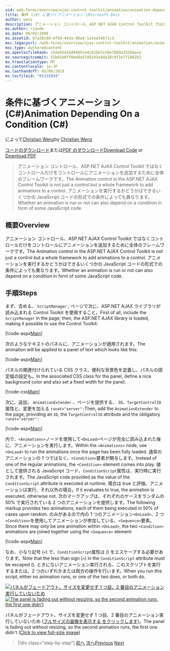 ```yaml
---
uid: web-forms/overview/ajax-control-toolkit/animation/animation-depending-on-a-condition-cs
title: 条件 (c#) に基づくアニメーション |Microsoft Docs
author: wenz
description: アニメーション コントロール、ASP.NET AJAX Control Toolkit ではなくコントロールだけをコントロールにアニメーションを追加するために全体のフレームワークです。 アニメーションがかどうか.
ms.author: riande
ms.date: 06/02/2008
ms.assetid: b7a28c0d-efb9-443a-80a4-1a5ee54671cd
msc.legacyurl: /web-forms/overview/ajax-control-toolkit/animation/animation-depending-on-a-condition-cs
msc.type: authoredcontent
ms.openlocfilehash: c5de6541b49495ce4cb1bb7c50e7089a35d50ace
ms.sourcegitcommit: 51b01b6ff8edde57d8243e4da28c9f1e7f1962b2
ms.translationtype: MT
ms.contentlocale: ja-JP
ms.lasthandoff: 05/06/2019
ms.locfileid: "65133934"
---
```

# <a name="animation-depending-on-a-condition-c"></a><span data-ttu-id="a2fb2-104">条件に基づくアニメーション (C#)</span><span class="sxs-lookup"><span data-stu-id="a2fb2-104">Animation Depending On a Condition (C#)</span></span>

<span data-ttu-id="a2fb2-105">によって[Christian Wenz](https://github.com/wenz)</span><span class="sxs-lookup"><span data-stu-id="a2fb2-105">by [Christian Wenz](https://github.com/wenz)</span></span>

<span data-ttu-id="a2fb2-106">[コードのダウンロード](http://download.microsoft.com/download/f/9/a/f9a26acd-8df4-4484-8a18-199e4598f411/Animation4.cs.zip)または[PDF のダウンロード](http://download.microsoft.com/download/6/7/1/6718d452-ff89-4d3f-a90e-c74ec2d636a3/animation4CS.pdf)</span><span class="sxs-lookup"><span data-stu-id="a2fb2-106">[Download Code](http://download.microsoft.com/download/f/9/a/f9a26acd-8df4-4484-8a18-199e4598f411/Animation4.cs.zip) or [Download PDF](http://download.microsoft.com/download/6/7/1/6718d452-ff89-4d3f-a90e-c74ec2d636a3/animation4CS.pdf)</span></span>

> <span data-ttu-id="a2fb2-107">アニメーション コントロール、ASP.NET AJAX Control Toolkit ではなくコントロールだけをコントロールにアニメーションを追加するために全体のフレームワークです。</span><span class="sxs-lookup"><span data-stu-id="a2fb2-107">The Animation control in the ASP.NET AJAX Control Toolkit is not just a control but a whole framework to add animations to a control.</span></span> <span data-ttu-id="a2fb2-108">アニメーションを実行するかどうかはできるいくつかの JavaScript コードの形式での条件によっても異なります。</span><span class="sxs-lookup"><span data-stu-id="a2fb2-108">Whether an animation is run or not can also depend on a condition in form of some JavaScript code.</span></span>

## <a name="overview"></a><span data-ttu-id="a2fb2-109">概要</span><span class="sxs-lookup"><span data-stu-id="a2fb2-109">Overview</span></span>

<span data-ttu-id="a2fb2-110">アニメーション コントロール、ASP.NET AJAX Control Toolkit ではなくコントロールだけをコントロールにアニメーションを追加するために全体のフレームワークです。</span><span class="sxs-lookup"><span data-stu-id="a2fb2-110">The Animation control in the ASP.NET AJAX Control Toolkit is not just a control but a whole framework to add animations to a control.</span></span> <span data-ttu-id="a2fb2-111">アニメーションを実行するかどうかはできるいくつかの JavaScript コードの形式での条件によっても異なります。</span><span class="sxs-lookup"><span data-stu-id="a2fb2-111">Whether an animation is run or not can also depend on a condition in form of some JavaScript code.</span></span>

## <a name="steps"></a><span data-ttu-id="a2fb2-112">手順</span><span class="sxs-lookup"><span data-stu-id="a2fb2-112">Steps</span></span>

<span data-ttu-id="a2fb2-113">まず、含める、 `ScriptManager` ; ページで次に、ASP.NET AJAX ライブラリが読み込まれる Control Toolkit を使用すること。</span><span class="sxs-lookup"><span data-stu-id="a2fb2-113">First of all, include the `ScriptManager` in the page; then, the ASP.NET AJAX library is loaded, making it possible to use the Control Toolkit:</span></span>

[!code-aspx[Main](animation-depending-on-a-condition-cs/samples/sample1.aspx)]

<span data-ttu-id="a2fb2-114">次のようなテキストのパネルに、アニメーションが適用されます。</span><span class="sxs-lookup"><span data-stu-id="a2fb2-114">The animation will be applied to a panel of text which looks like this:</span></span>

[!code-aspx[Main](animation-depending-on-a-condition-cs/samples/sample2.aspx)]

<span data-ttu-id="a2fb2-115">パネルの関連付けられている CSS クラス、便利な背景色を定義し、パネルの固定幅の設定も。</span><span class="sxs-lookup"><span data-stu-id="a2fb2-115">In the associated CSS class for the panel, define a nice background color and also set a fixed width for the panel:</span></span>

[!code-css[Main](animation-depending-on-a-condition-cs/samples/sample3.css)]

<span data-ttu-id="a2fb2-116">次に、追加、 `AnimationExtender` 、ページを提供する、 `ID`、`TargetControlID`属性と、変更を加える `runat="server":`</span><span class="sxs-lookup"><span data-stu-id="a2fb2-116">Then, add the `AnimationExtender` to the page, providing an `ID`, the `TargetControlID` attribute and the obligatory `runat="server":`</span></span>

[!code-aspx[Main](animation-depending-on-a-condition-cs/samples/sample4.aspx)]

<span data-ttu-id="a2fb2-117">内で、`<Animations>`ノードを使用して`<OnLoad>`ページが完全に読み込まれた後に、アニメーションを実行します。</span><span class="sxs-lookup"><span data-stu-id="a2fb2-117">Within the `<Animations>` node, use `<OnLoad>` to run the animations once the page has been fully loaded.</span></span> <span data-ttu-id="a2fb2-118">通常のアニメーションの 1 つではなく、`<Condition>`要素が関与します。</span><span class="sxs-lookup"><span data-stu-id="a2fb2-118">Instead of one of the regular animations, the `<Condition>` element comes into play.</span></span> <span data-ttu-id="a2fb2-119">値として提供される JavaScript コード、`ConditionScript`属性は、実行時に実行されます。</span><span class="sxs-lookup"><span data-stu-id="a2fb2-119">The JavaScript code provided as the value of the `ConditionScript` attribute is executed at runtime.</span></span> <span data-ttu-id="a2fb2-120">場合は true と評価、アニメーションは実行、それ以外の場合。</span><span class="sxs-lookup"><span data-stu-id="a2fb2-120">If it evaluates to true, the animation is executed, otherwise not.</span></span> <span data-ttu-id="a2fb2-121">次のマークアップは、それぞれのケースをランダムの 50% で実行されている 2 つのアニメーションを提供します。</span><span class="sxs-lookup"><span data-stu-id="a2fb2-121">The following markup provides two animations, each of them being executed in 50% of cases upon random.</span></span> <span data-ttu-id="a2fb2-122">のみがあるので内の 1 つのアニメーション`<OnLoad>`、2 つ`<Condition>`を使用してアニメーションが参加している、`<Sequence>`要素。</span><span class="sxs-lookup"><span data-stu-id="a2fb2-122">Since there may only be one animation within `<OnLoad>`, the two `<Condition>` animations are joined together using the `<Sequence>` element:</span></span>

[!code-aspx[Main](animation-depending-on-a-condition-cs/samples/sample5.aspx)]

<span data-ttu-id="a2fb2-123">なお、小なり記号 (`<`) で、`ConditionScript`属性は () をエスケープする必要があります。</span><span class="sxs-lookup"><span data-stu-id="a2fb2-123">Note that the less than sign (`<`) in the `ConditionScript` attribute must be escaped ().</span></span> <span data-ttu-id="a2fb2-124">ときにないアニメーション実行される、このスクリプトを実行するまたは、2 つのいずれかまたは両方の操作を行います。</span><span class="sxs-lookup"><span data-stu-id="a2fb2-124">When you run this script, either no animation runs, or one of the two does, or both do.</span></span>

<span data-ttu-id="a2fb2-125">[![パネルがフェードアウト、サイズを変更せず 1 つ目、2 番目のアニメーション実行していないため](animation-depending-on-a-condition-cs/_static/image2.png)](animation-depending-on-a-condition-cs/_static/image1.png)</span><span class="sxs-lookup"><span data-stu-id="a2fb2-125">[![The panel is fading out without resizing, so the second animation runs, the first one didn't](animation-depending-on-a-condition-cs/_static/image2.png)](animation-depending-on-a-condition-cs/_static/image1.png)</span></span>

<span data-ttu-id="a2fb2-126">パネルがフェードアウト、サイズを変更せず 1 つ目、2 番目のアニメーション実行していないため ([フルサイズの画像を表示する をクリックします](animation-depending-on-a-condition-cs/_static/image3.png))。</span><span class="sxs-lookup"><span data-stu-id="a2fb2-126">The panel is fading out without resizing, so the second animation runs, the first one didn't ([Click to view full-size image](animation-depending-on-a-condition-cs/_static/image3.png))</span></span>

> [!div class="step-by-step"]
> <span data-ttu-id="a2fb2-127">[前へ](executing-several-animations-after-each-other-cs.md)
> [次へ](picking-one-animation-out-of-a-list-cs.md)</span><span class="sxs-lookup"><span data-stu-id="a2fb2-127">[Previous](executing-several-animations-after-each-other-cs.md)
[Next](picking-one-animation-out-of-a-list-cs.md)</span></span>

